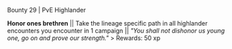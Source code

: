 Bounty 29 | PvE Highlander

**Honor ones brethren** || Take the lineage specific path in all
highlander encounters you encounter in 1 campaign || *"You shall not
dishonor us young one, go on and prove our strength."* > Rewards: 50
xp
